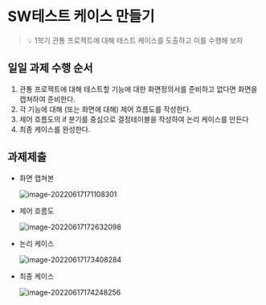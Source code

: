 # SW테스트 케이스 만들기
> :bulb: 1학기 관통 프로젝트에 대해 테스트 케이스를 도출하고 이를 수행해 보자

## 일일 과제 수행 순서

1. 관통 프로젝트에 대해 테스트할 기능에 대한 화면정의서를 준비하고 없다면 화면을 캡쳐하여 준비한다.
2. 각 기능에 대해 (또는 화면에 대해) 제어 흐름도를 작성한다. 
3. 제어 흐름도의 if 분기를 중심으로 결정테이블을 작성하여 논리 케이스를 만든다
4. 최종 케이스를 완성한다. 



## 과제제출
- 화면 캡쳐본

  ![image-20220617171108301](README.assets/image-20220617171108301.png)

  

- 제어 흐름도
  
  ![image-20220617172632098](README.assets/image-20220617172632098.png)



- 논리 케이스

  ![image-20220617173408284](README.assets/image-20220617173408284.png)



- 최종 케이스

  ![image-20220617174248256](README.assets/image-20220617174248256.png)

